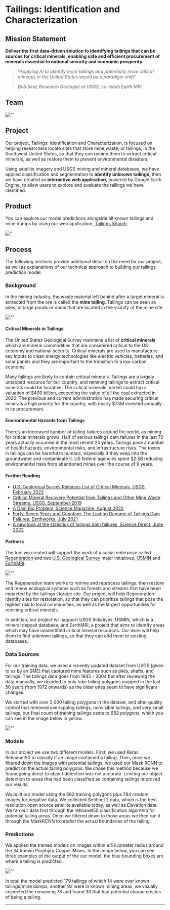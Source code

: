 # Tailings: Identification and Characterization

## Mission Statement

**Deliver the first data-driven solution to identifying tailings that can be sources for critical minerals, enabling safe and efficient procurement of minerals essential to national security and economic prosperity.**

> *“Applying AI to identify more tailings and potentially more critical minerals in the United States would be a paradigm shift”*
> 
> *Bob Seal, Research Geologist at USGS, co-leads Earth MRI*

## Team

![""](images/tailings_team.png)

## Project

Our project, Tailings: Identification and Characterization, is focused on helping researchers locate sites that store mine waste, or tailings, in the Southwest United States, so that they can remine them to extract critical minerals, as well as restore them to prevent environmental disasters.

Using satellite imagery and USGS mining and mineral databases, we have applied classification and segmentation to **identify unknown tailings**, then we have created an **interactive web application**, powered by Google Earth Engine, to allow users to explore and evaluate the tailings we have identified.

## Product

You can explore our model predictions alongside all known tailings and mine dumps by using our web application, [Tailings Search](https://ginny.users.earthengine.app/view/tailings-identification-and-characterization#year=2015;lat=37.234;lon=-113.795;zoom=7;).


!["](images/tailings_search.png)

## Process

The following sections provide additional detail on the need for our project, as well as explanations of our technical approach to building our tailings prediction model.

### Background

In the mining industry, the waste material left behind after a target mineral is extracted from the ore is called the **mine tailing**. Tailings can be seen as piles, or large ponds or dams that are located in the vicinity of the mine site.

![""](images/tailings_ponds_piles.png)

#### Critical Minerals in Tailings

The United States Geological Survey maintains a list of **critical minerals**, which are mineral commodities that are considered critical to the US economy and national security. Critical minerals are used to manufacture key inputs to clean energy technologies like electric vehicles, batteries, and solar panels and they are important to the transition to a low carbon economy. 

Many tailings are likely to contain critical minerals. Tailings are a largely untapped resource for our country, and remining tailings to extract critical minerals could be lucrative. The critical minerals market could top a valuation of $400 billion, exceeding the value of all the coal extracted in 2020. The previous and current administration has made securing critical minerals a high priority for the country, with nearly $75M invested annually in its procurement.

#### Environmental Hazards from Tailings

There’s an increased number of tailing failures around the world, as mining for critical minerals grows. Half of serious tailings dam failures in the last 70 years actually occurred in the most recent 20 years. Tailings pose a number of health hazards, environmental risks, and infrastructure risks. The toxins in tailings can be harmful to humans, especially if they seep into the groundwater and contaminate it. US federal agencies spent $2.5B reducing environmental risks from abandoned mines over the course of 9 years.

#### Further Reading

* [U.S. Geological Survey Releases List of Critical Minerals, USGS, February 2022](https://www.usgs.gov/news/national-news-release/us-geological-survey-releases-2022-list-critical-minerals)
* [Critical Mineral Recovery Potential from Tailings and Other Mine Waste Streams, USGS, September 2019](https://www.usgs.gov/centers/geology%2C-energy-%26amp%3Bamp%3B-minerals-science-center/science/critical-mineral-recovery)
* [A Dam Big Problem, Science Magazine, August 2020](https://www.science.org/content/article/catastrophic-failures-raise-alarm-about-dams-containing-muddy-mine-wastes)
* [Forty-Seven Years and Counting: The Lasting Damage of Tailings Dam Failures, Earthworks, July 2021](https://earthworks.org/blog/forty-seven-years-and-counting-the-lasting-damage-of-tailings-dam-failures/)
* [A new look at the statistics of tailings dam failures, Science Direct, June 2022](https://www.sciencedirect.com/science/article/pii/S0013795222001429)

#### Partners

The tool we created will support the work of a social enterprise called [Regeneration](https://www.regeneration.enterprises/) and two [U.S. Geological Survey](https://www.usgs.gov/) major initiatives, [USMIN](https://www.usgs.gov/centers/gggsc/science/usmin-mineral-deposit-database) and [EarthMRI](https://www.usgs.gov/special-topics/earth-mri).

![""](images/partners.png)

The Regeneration team works to remine and reprocess tailings, then restore and renew ecological systems such as forests and streams that have been impacted by the tailings storage site. Our project will help Regeneration identify sites for restoration, so that they can prioritize tailings that pose the highest risk to local communities, as well as the largest opportunities for remining critical minerals. 

In addition, our project will support USGS Initiatives: USMIN, which is a mineral deposit database, and EarthMRI, a project that aims to identify areas which may have unidentified critical mineral resources. Our work will help them to find unknown tailings, so that they can add them to existing databases.

### Data Sources
For our training data, we used a recently updated dataset from USGS (given to us by an SME) that captured mine features such as piles, shafts, and tailings.
The tailings data goes from 1945 - 2004 but after reviewing the data manually, we decided to only take tailing polygons mapped in the last 50 years (from 1972 onwards) as the older ones seem to have significant changes.

We started with over 2,000 tailing polygons in the dataset, and after quality control that removed overlapping tailings, nonvisible tailings, and very small tailings, our final count of training tailings came to 682 polygons, which you can see in the image below in yellow.

![""](images/training_data.png)

### Models

In our project we use two different models. First, we used Keras Retinanet50 to classify if an image contained a tailing. Then, once we filtered down the images with potential tailings, we used our Mask RCNN to predict on the actual tailing polygons. We chose this method because we found going direct to object detection was not accurate. Limiting our object detection to areas that had been classified as containing tailings improved our results.

We built our model using the 682 training polygons plus 784 random images for negative data. We collected Sentinel 2 data, which is the best resolution open source satellite available today, as well as Elevation data. We ran our data first through the retinanet50 classification algorithm for potential tailing areas. Once we filtered down to those areas we then run it through the MaskRCNN to predict the actual boundaries of the tailing.

### Predictions

We applied the trained models on images within a 5 kilometer radius around the 34 known Porphyry Copper Mines. In the image below, you can see three examples of the output of the our model, the blue bounding boxes are where a tailing is predicted.

![""](images/predictions.png)

In total the model predicted 179 tailings of which 14 were over known tailings/mine dumps, another 92 were in known mining areas, we visually inspected the remaining 73 and found 30 that had potential characteristics of being a tailing.

---

